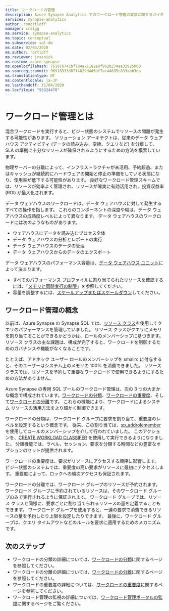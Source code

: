 ```yaml
---
title: ワークロードの管理
description: Azure Synapse Analytics でのワークロード管理の実装に関するガイダンス。
services: synapse-analytics
author: ronortloff
manager: craigg
ms.service: synapse-analytics
ms.topic: conceptual
ms.subservice: sql-dw
ms.date: 02/04/2020
ms.author: rortloff
ms.reviewer: jrasnick
ms.custom: azure-synapse
ms.openlocfilehash: 761976741bf794a21182e8f962b274ae32925060
ms.sourcegitcommit: 96918333d87f4029d4d6af7ac44635c833abb3da
ms.translationtype: HT
ms.contentlocale: ja-JP
ms.lasthandoff: 11/04/2020
ms.locfileid: "93324478"
---
```

# <a name="what-is-workload-management"></a>ワークロード管理とは

混合ワークロードを実行すると、ビジー状態のシステムでリソースの問題が発生する可能性があります。  ソリューション アーキテクトは、従来のデータ ウェアハウス アクティビティ (データの読み込み、変換、クエリなど) を分離して、SLA の準拠に十分なリソースが確保されるようにするための方法を模索しています。  

物理サーバーの分離によって、インフラストラクチャが未活用、予約超過、またはキャッシュが継続的にハードウェアの開始と停止の準備をしている状態になり、使用率が低下する可能性があります。  良好なワークロード管理スキームでは、リソースが効率よく管理され、リソースが確実に有効活用され、投資収益率 (ROI) が最大化されます。

データ ウェアハウスのワークロードは、データ ウェアハウスに対して発生するすべての操作を指します。 これらのコンポーネントの深度や幅は、データ ウェアハウスの成熟度レベルによって異なります。  データ ウェアハウスのワークロードには次のようなものがあります。

- ウェアハウスにデータを読み込むプロセス全体
- データ ウェアハウスの分析とレポートの実行
- データ ウェアハウスのデータの管理
- データ ウェアハウスからのデータのエクスポート

データ ウェアハウスのパフォーマンス容量は、[データ ウェアハウス ユニット](what-is-a-data-warehouse-unit-dwu-cdwu.md)によって決まります。

- すべてのパフォーマンス プロファイルに割り当てられたリソースを確認するには、「[メモリと同時実行の制限](memory-concurrency-limits.md)」を参照してください。
- 容量を調整するには、[スケールアップまたはスケールダウン](quickstart-scale-compute-portal.md)してください。

## <a name="workload-management-concepts"></a>ワークロード管理の概念

以前は、Azure Synapse の Synapse SQL では、[リソース クラス](resource-classes-for-workload-management.md)を使用してクエリのパフォーマンスを管理していました。  リソース クラスがクエリにメモリを割り当てることができるかどうかは、ロールのメンバーシップに基づきます。  リソース クラスの主な課題は、構成が完了すると、ワークロードを制御するためのガバナンスや機能がなくなることです。  

たとえば、アドホック ユーザー ロールのメンバーシップを smallrc に付与すると、そのユーザーはシステム上のメモリの 100% を消費できました。  リソース クラスでは、リソースを予約して重要なワークロードで使用できるようにするための方法がありません。

Azure Synapse の専用 SQL プールのワークロード管理は、次の 3 つの大まかな概念で構成されています。[ワークロードの分類](sql-data-warehouse-workload-classification.md)、[ワークロードの重要度](sql-data-warehouse-workload-importance.md)、そして[ワークロードの分離](sql-data-warehouse-workload-isolation.md)です。  これらの機能により、ワークロードによるシステム リソースの活用方法をより細かく制御できます。

ワークロードの分類は、ワークロード グループに要求を割り当て、重要度のレベルを設定するという概念です。  従来、この割り当ては、[sp_addrolemember](resource-classes-for-workload-management.md#change-a-users-resource-class) を使用してロールのメンバーシップを介して行われていました。  このアクションを、[CREATE WORKLOAD CLASSIFER](/sql/t-sql/statements/create-workload-classifier-transact-sql?toc=/azure/synapse-analytics/sql-data-warehouse/toc.json&bc=/azure/synapse-analytics/sql-data-warehouse/breadcrumb/toc.json&view=azure-sqldw-latest) を使用して実行できるようになりました。  分類機能では、ラベル、セッション、要求を分類する時間などの豊富なオプションのセットが提供されます。

ワークロードの重要度は、要求がリソースにアクセスする順序に影響します。  ビジー状態のシステムでは、重要度の高い要求がリソースに最初にアクセスします。  重要度によって、ロックへの順次アクセスも保証されます。

ワークロードの分離では、ワークロード グループのリソースが予約されます。  ワークロード グループに予約されているリソースは、そのワークロード グループのみで実行されるように保証されます。  ワークロード グループでは、リソース クラスと同様に、要求ごとに割り当てられるリソースの量を定義することもできます。  ワークロード グループを使用すると、一連の要求で消費できるリソースの量を予約したり上限を設定したりできます。  最後に、ワークロード グループは、クエリ タイムアウトなどのルールを要求に適用するためのメカニズムです。  

## <a name="next-steps"></a>次のステップ

- ワークロードの分類の詳細については、[ワークロードの分類](sql-data-warehouse-workload-classification.md)に関するページを参照してください。  
- ワークロードの分離の詳細については、[ワークロードの分離](sql-data-warehouse-workload-isolation.md)に関するページを参照してください。  
- ワークロードの重要度の詳細については、[ワークロードの重要度](sql-data-warehouse-workload-importance.md)に関するページを参照してください。  
- ワークロード管理の監視の詳細については、[ワークロード管理ポータルの監視](sql-data-warehouse-workload-management-portal-monitor.md)に関するページをご覧ください。  
